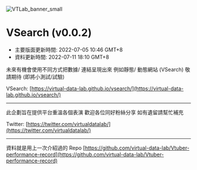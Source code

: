 ![VTLab_banner_small](https://user-images.githubusercontent.com/107298988/175805443-dc806e27-ecb6-4dd6-a075-9c99e4ded87c.jpg)

# VSearch (v0.0.2)
- 主要版面更新時間: 2022-07-05 10:46 GMT+8
- 資料更新時間: 2022-07-11 18:10 GMT+8

未來有機會使用不同方式把數據/ 連結呈現出來
例如靜態/ 動態網站 (VSearch) 敬請期待 (即將小測試/試驗)

VSearch: [https://virtual-data-lab.github.io/vsearch/](https://virtual-data-lab.github.io/vsearch/)

<hr>

此企劃旨在提供平台重溫各個表演 
歡迎各位同好粉絲分享 如有遺留請幫忙補充

Twitter: [https://twitter.com/virtualdatalab/](https://twitter.com/virtualdatalab/)

<hr>

資料就是用上一次介紹過的 Repo
[https://github.com/virtual-data-lab/Vtuber-performance-record](https://github.com/virtual-data-lab/Vtuber-performance-record)
